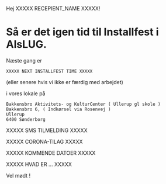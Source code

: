 <!-- sendmail installfest -->

Hej XXXXX RECEPIENT_NAME XXXXX!

# Så er det igen tid til Installfest i AlsLUG.

Næste gang er 

	XXXXX NEXT INSTALLFEST TIME XXXXX

 (eller senere hvis vi ikke er færdig med arbejdet)

i vores lokale på

	Bakkensbro Aktivitets- og KulturCenter ( Ullerup gl skole )
	Bakkensbro 6, ( Indkørsel via Rosenvej )
	Ullerup
	6400 Sønderborg




XXXXX SMS TILMELDING XXXXX





XXXXX CORONA-TILAG XXXXX





XXXXX KOMMENDE DATOER XXXXX





XXXXX HVAD ER ... XXXXX





Vel mødt !
